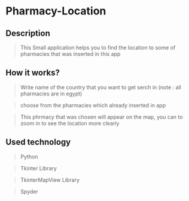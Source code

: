 # Pharmacy-Location
## Description
>This Small application helps you to find the location to some of pharmacies that was inserted in this app

## How it works?
>Write name of the country that you want to get serch in (note : all pharmacies are in egypt)

>choose from the  pharmacies which already inserted in app

>This phrmacy that was chosen will appear on the map, you can to zoom in to see the location more clearly

## Used technology
>Python

>Tkinter Library

>TkinterMapView Library

>Spyder

